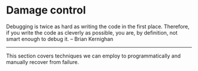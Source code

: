 # Damage control

Debugging is twice as hard as writing the code in the first place. Therefore, if you write the code as cleverly as possible, you are, by definition, not smart enough to debug it. – Brian Kernighan

---

This section covers techniques we can employ to programmatically and manually recover from failure.
